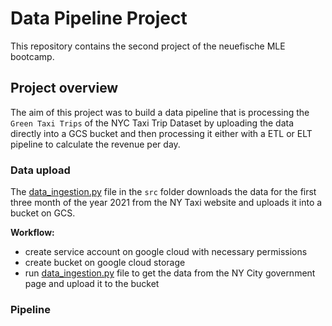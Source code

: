 # Data Pipeline Project

This repository contains the second project of the neuefische MLE bootcamp.


## Project overview

The aim of this project was to build a data pipeline that is processing the `Green Taxi Trips` of the NYC Taxi Trip Dataset by uploading the data directly into a GCS bucket and then processing it either with a ETL or ELT pipeline to calculate the revenue per day.

### Data upload

The [data_ingestion.py](./src/data_ingestion.py) file in the `src` folder downloads the data for the first three month of the year 2021 from the NY Taxi website and uploads it into a bucket on GCS. 

**Workflow:**
* create service account on google cloud with necessary permissions
* create bucket on google cloud storage
* run [data_ingestion.py](./src/data_ingestion.py) file to get the data from the NY City government page and upload it to the bucket

### Pipeline